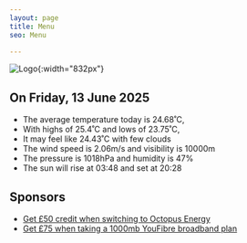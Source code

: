 ```yaml
---
layout: page
title: Menu
seo: Menu

---
```


![Logo](/images/logo.jpg){:width="832px"}

<!-- weather_marker starts -->
## On Friday, 13 June 2025

- The average temperature today is 24.68˚C,
- With highs of 25.4˚C and lows of 23.75˚C,
- It may feel like 24.43˚C with few clouds
- The wind speed is 2.06m/s and visibility is 10000m
- The pressure is 1018hPa and humidity is 47%
- The sun will rise at 03:48 and set at 20:28

<!-- weather_marker ends -->

## Sponsors

- [Get £50 credit when switching to Octopus Energy](https://bit.ly/3oD1nnS)
- [Get £75 when taking a 1000mb YouFibre broadband plan](https://aklam.io/91zWhU?)

